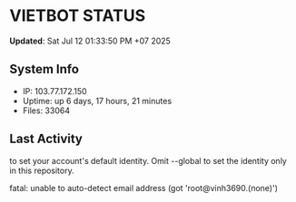 # VIETBOT STATUS
**Updated**: Sat Jul 12 01:33:50 PM +07 2025

## System Info
- IP: 103.77.172.150
- Uptime: up 6 days, 17 hours, 21 minutes
- Files: 33064

## Last Activity

to set your account's default identity.
Omit --global to set the identity only in this repository.

fatal: unable to auto-detect email address (got 'root@vinh3690.(none)')
